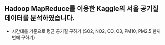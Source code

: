 ## Hadoop MapReduce를 이용한 Kaggle의 서울 공기질 데이터를 분석하였습니다.
- 시간대를 기준으로 평균 공기질 구하기 (SO2, NO2, CO, O3, PM10, PM2.5 한꺼번에 구하기)
